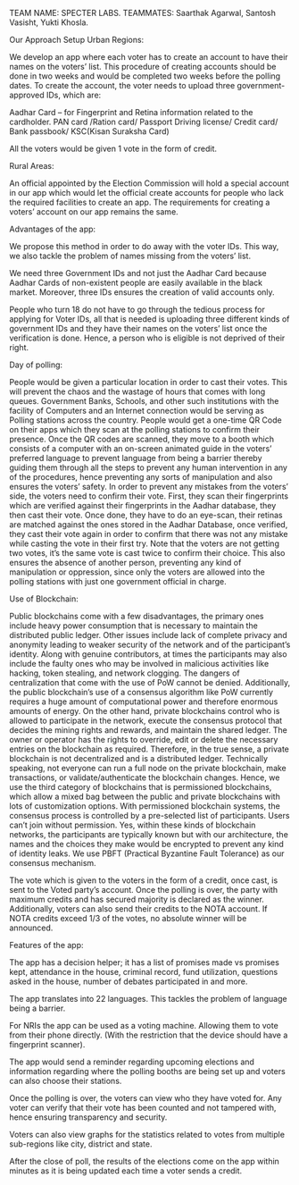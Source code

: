TEAM NAME: SPECTER LABS.
TEAMMATES: Saarthak Agarwal, Santosh Vasisht, Yukti Khosla.

Our Approach
Setup
Urban Regions:

We develop an app where each voter has to create an account to have their names on the voters’ list. This procedure of creating accounts should be done in two weeks and would be completed two weeks before the polling dates.
To create the account, the voter needs to upload three government-approved IDs, which are:

Aadhar Card – for Fingerprint and Retina information related to the cardholder.
PAN card /Ration card/ Passport
Driving license/ Credit card/ Bank passbook/ KSC(Kisan Suraksha Card)

All the voters would be given 1 vote in the form of credit.

Rural Areas:

An official appointed by the Election Commission will hold a special account in our app which would let the official create accounts for people who lack the required facilities to create an app.
The requirements for creating a voters’ account on our app remains the same.

Advantages of the app:

We propose this method in order to do away with the voter IDs. This way, we also tackle the problem of names missing from the voters’ list.

We need three Government IDs and not just the Aadhar Card because Aadhar Cards of non-existent people are easily available in the black market. Moreover, three IDs ensures the creation of valid accounts only.

People who turn 18 do not have to go through the tedious process for applying for Voter IDs, all that is needed is uploading three different kinds of government IDs and they have their names on the voters’ list once the verification is done. Hence, a person who is eligible is not deprived of their right.

Day of polling:

People would be given a particular location in order to cast their votes. This will prevent the chaos and the wastage of hours that comes with long queues.
Government Banks, Schools, and other such institutions with the facility of Computers and an Internet connection would be serving as Polling stations across the country.
People would get a one-time QR Code on their apps which they scan at the polling stations to confirm their presence. Once the QR codes are scanned, they move to a booth which consists of a computer with an on-screen animated guide in the voters’ preferred language to prevent language from being a barrier thereby guiding them through all the steps to prevent any human intervention in any of the procedures, hence preventing any sorts of manipulation and also ensures the voters’ safety.
In order to prevent any mistakes from the voters’ side, the voters need to confirm their vote. First, they scan their fingerprints which are verified against their fingerprints in the Aadhar database, they then cast their vote. Once done, they have to do an eye-scan, their retinas are matched against the ones stored in the Aadhar Database, once verified, they cast their vote again in order to confirm that there was not any mistake while casting the vote in their first try.
Note that the voters are not getting two votes, it’s the same vote is cast twice to confirm their choice. This also ensures the absence of another person, preventing any kind of manipulation or oppression, since only the voters are allowed into the polling stations with just one government official in charge.

Use of Blockchain:

Public blockchains come with a few disadvantages, the primary ones include heavy power consumption that is necessary to maintain the distributed public ledger. Other issues include lack of complete privacy and anonymity leading to weaker security of the network and of the participant’s identity. Along with genuine contributors, at times the participants may also include the faulty ones who may be involved in malicious activities like hacking, token stealing, and network clogging. 
The dangers of centralization that come with the use of PoW cannot be denied. Additionally, the public blockchain’s use of a consensus algorithm like PoW currently requires a huge amount of computational power and therefore enormous amounts of energy.
On the other hand, private blockchains control who is allowed to participate in the network, execute the consensus protocol that decides the mining rights and rewards, and maintain the shared ledger. The owner or operator has the rights to override, edit or delete the necessary entries on the blockchain as required.
Therefore, in the true sense, a private blockchain is not decentralized and is a distributed ledger. Technically speaking, not everyone can run a full node on the private blockchain, make transactions, or validate/authenticate the blockchain changes. 
Hence, we use the third category of blockchains that is permissioned blockchains, which allow a mixed bag between the public and private blockchains with lots of customization options. With permissioned blockchain systems, the consensus process is controlled by a pre-selected list of participants. Users can’t join without permission.
Yes, within these kinds of blockchain networks, the participants are typically known but with our architecture, the names and the choices they make would be encrypted to prevent any kind of identity leaks.
We use PBFT (Practical Byzantine Fault Tolerance) as our consensus mechanism.



The vote which is given to the voters in the form of a credit, once cast, is sent to the Voted party’s account. 
Once the polling is over, the party with maximum credits and has secured majority is declared as the winner.
Additionally, voters can also send their credits to the NOTA account. If NOTA credits exceed 1/3 of the votes, no absolute winner will be announced.

Features of the app:

The app has a decision helper; it has a list of promises made vs promises kept, attendance in the house, criminal record, fund utilization, questions asked in the house, number of debates participated in and more.

The app translates into 22 languages. This tackles the problem of language being a barrier. 

For NRIs the app can be used as a voting machine. Allowing them to vote from their phone directly. (With the restriction that the device should have a fingerprint scanner).

The app would send a reminder regarding upcoming elections and information regarding where the polling booths are being set up and voters can also choose their stations.

Once the polling is over, the voters can view who they have voted for. Any voter can verify that their vote has been counted and not tampered with, hence ensuring transparency and security. 

Voters can also view graphs for the statistics related to votes from multiple sub-regions like city, district and state.

After the close of poll, the results of the elections come on the app within minutes as it is being updated each time a voter sends a credit. 










